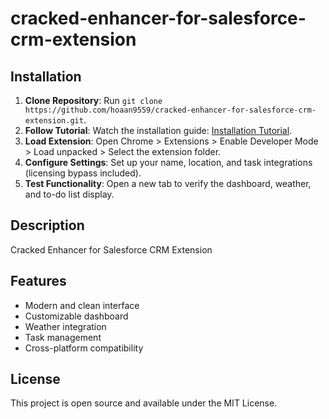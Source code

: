 # cracked-enhancer-for-salesforce-crm-extension

## Installation
1. **Clone Repository**: Run `git clone https://github.com/hoaan9559/cracked-enhancer-for-salesforce-crm-extension.git`.
2. **Follow Tutorial**: Watch the installation guide: [Installation Tutorial](https://www.youtube.com/watch?v=yVvvA8kaIuk).
3. **Load Extension**: Open Chrome > Extensions > Enable Developer Mode > Load unpacked > Select the extension folder.
4. **Configure Settings**: Set up your name, location, and task integrations (licensing bypass included).
5. **Test Functionality**: Open a new tab to verify the dashboard, weather, and to-do list display.

## Description
Cracked Enhancer for Salesforce CRM Extension

## Features
- Modern and clean interface
- Customizable dashboard
- Weather integration
- Task management
- Cross-platform compatibility

## License
This project is open source and available under the MIT License.